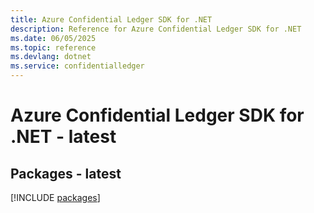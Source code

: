 ```yaml
---
title: Azure Confidential Ledger SDK for .NET
description: Reference for Azure Confidential Ledger SDK for .NET
ms.date: 06/05/2025
ms.topic: reference
ms.devlang: dotnet
ms.service: confidentialledger
---
```

# Azure Confidential Ledger SDK for .NET - latest
## Packages - latest
[!INCLUDE [packages](confidential-ledger-index.md)]